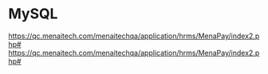 # MySQL
https://qc.menaitech.com/menaitechqa/application/hrms/MenaPay/index2.php#
https://qc.menaitech.com/menaitechqa/application/hrms/MenaPay/index2.php#

